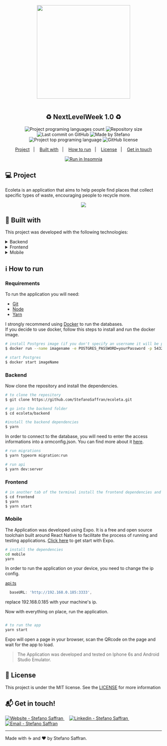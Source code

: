 <div align="center">
    <img src="https://res.cloudinary.com/stefanosaffran/image/upload/v1591433716/Omnistack/tkp3avuykaqfpvydmt0i.svg" width="300px"/>
</div>

<br />

<h2 align="center">
   ♻️ NextLevelWeek 1.0 ♻️
</h2>

<p align="center">
  <img alt="Project programing languages count" src="https://img.shields.io/github/languages/count/StefanoSaffran/ecoleta?color=34cb79">
   <img alt="Repository size" src="https://img.shields.io/github/repo-size/StefanoSaffran/ecoleta?color=34cb79">
  <img alt="Last commit on GitHub" src="https://img.shields.io/github/last-commit/StefanoSaffran/ecoleta?color=34cb79">
  <img alt="Made by Stefano" src="https://img.shields.io/badge/made%20by-StefanoSaffran-%20?color=34cb79">
  <img alt="Project top programing language" src="https://img.shields.io/github/languages/top/StefanoSaffran/ecoleta?color=34cb79">
  <img alt="GitHub license" src="https://img.shields.io/github/license/StefanoSaffran/ecoleta?color=34cb79">
</p> 

<p align="center">
  <a href="#computer-project">Project</a>&nbsp;&nbsp;&nbsp;|&nbsp;&nbsp;&nbsp;
  <a href="#rocket-built-with">Built with</a>&nbsp;&nbsp;&nbsp;|&nbsp;&nbsp;&nbsp;
  <a href="#information_source-how-to-run">How to run</a>&nbsp;&nbsp;&nbsp;|&nbsp;&nbsp;&nbsp;
  <a href="#memo-license">License</a>&nbsp;&nbsp;&nbsp;|&nbsp;&nbsp;&nbsp;
  <a href="#mailbox_with_mail-get-in-touch">Get in touch</a>
  </p>

<p align="center">
  <a href="https://insomnia.rest/run/?label=Run%20in%20Insomnia&uri=https%3A%2F%2Fraw.githubusercontent.com%2FStefanoSaffran%2Fecoleta%2Fmaster%2FInsomnia_2020-06-06.json" target="_blank"><img src="https://insomnia.rest/images/run.svg" alt="Run in Insomnia">
  </a>
</p>

## :computer: Project 

 Ecoleta is an application that aims to help people find places that collect specific types of waste, encouraging people to recycle more.

 <p align="center">
  <img src="https://res.cloudinary.com/stefanosaffran/image/upload/v1591434863/Omnistack/j7gkzljoqptkidehvbuv.gif" >
</p>

## :rocket: Built with

This project was developed with the following technologies:

<details>
  <summary>Backend</summary>

-   [Node.js](https://nodejs.org/)
-   [Express](https://expressjs.com/)
-   [TypeORM](https://typeorm.io/)
-   [Typescript](https://www.typescriptlang.org/)
-   [TS-Node-Dev](https://www.npmjs.com/package/ts-node-dev)
-   [Celebrate](https://github.com/arb/celebrate)
-   [Tsyringe](https://github.com/microsoft/tsyringe)
-   [uuidv4](https://www.npmjs.com/package/uuidv4)
-   [Cors](https://www.npmjs.com/package/cors)
-   [ESLint](https://eslint.org/)
-   [Prettier](https://prettier.io/)
-   [VS Code](https://code.visualstudio.com/)

</details>

<details>
  <summary>Frontend</summary>

-   [React](https://pt-br.reactjs.org/)
-   [Typescript](https://www.typescriptlang.org/)
-   [Styled Components](https://styled-components.com/)
-   [Context API](https://reactjs.org/docs/context.html)
-   [React-toggle](https://github.com/aaronshaf/react-toggle)
-   [React-spring](https://www.react-spring.io/)
-   [uuidv4](https://www.npmjs.com/package/uuidv4)
-   [Axios](https://www.npmjs.com/package/axios)
-   [React Dropzone](https://github.com/react-dropzone/react-dropzone)
-   [React Icons](https://react-icons.netlify.com/#/)
-   [Leaflet](https://leafletjs.com/)
-   [React Leaflet](https://react-leaflet.js.org/)
-   [ESLint](https://eslint.org/)
-   [Prettier](https://prettier.io/)
-   [VS Code](https://code.visualstudio.com/)

</details>

<details>
  <summary>Mobile</summary>

-   [React](https://pt-br.reactjs.org/)
-   [React Native](https://reactnative.dev/)
-   [Expo](https://expo.io/learn)
-   [Styled Components](https://styled-components.com/)
-   [Typescript](https://www.typescriptlang.org/)
-   [React Navigation](https://reactnavigation.org/)
-   [Axios](https://www.npmjs.com/package/axios)
-   [Expo Google Fonts](https://github.com/expo/google-fonts)
-   [Expo Location](https://docs.expo.io/versions/latest/sdk/location/)
-   [Expo Mail Composer](https://docs.expo.io/versions/latest/sdk/mail-composer/)
-   [React Native Appearance](https://github.com/expo/react-native-appearance)
-   [React Native Picker Select](https://www.npmjs.com/package/react-native-picker-select)
-   [ESLint](https://eslint.org/)
-   [Prettier](https://prettier.io/)
-   [VS Code](https://code.visualstudio.com/)

</details>

## :information_source: How to run

### Requirements

To run the application you will need:
* [Git](https://git-scm.com)
* [Node](https://nodejs.org/)
* [Yarn](https://yarnpkg.com/) 

I strongly recommend using [Docker](https://www.docker.com/) to run the databases.
<br>
If you decide to use docker, follow this steps to install and run the docker image.

```bash
# install Postgres image (if you don't specify an username it will be postgres by default)
$ docker run --name imagename -e POSTGRES_PASSWORD=yourPassword -p 5432:5432 -d postgres

# start Postgres
$ docker start imageName

```
### Backend
Now clone the repository and install the dependencies.
```bash
# to clone the repository
$ git clone https://github.com/StefanoSaffran/ecoleta.git

# go into the backend folder
$ cd ecoleta/backend

#install the backend dependencies
$ yarn

```
In order to connect to the database, you will need to enter the access informations into a ormconfig.json. You can find more about it [here](https://typeorm.io/#/using-ormconfig).

```bash
# run migrations
$ yarn typeorm migration:run

# run api
$ yarn dev:server
```

### Frontend

```bash
# in another tab of the terminal install the frontend dependencies and run it 
$ cd frontend
$ yarn
$ yarn start
```

### Mobile

The Application was developed using Expo. It is a free and open source toolchain built around React Native to facilitate the process of running and testing applications. [Click here](https://expo.io/learn) to get start with Expo.

```bash
# install the dependencies
cd mobile
yarn
```

In order to run the application on your device, you need to change the ip config.

[api.ts](https://github.com/StefanoSaffran/ecoleta/blob/master/mobile/src/services/api.ts)
```javascript
  baseURL: 'http://192.168.0.185:3333',
```
replace 192.168.0.185 with your machine's ip.

Now with everything on place, run the application.

```bash

# to run the app
yarn start

```
Expo will open a page in your browser, scan the QRcode on the page and wait for the app to load.

> The Application was developed and tested on Iphone 6s and Android Studio Emulator.

## :memo: License

This project is under the MIT license. See the [LICENSE](https://github.com/StefanoSaffran/ecoleta/blob/master/LICENSE) for more information

## :mailbox_with_mail: Get in touch!

<a href="https://stefanosaffran.com" target="_blank" >
  <img alt="Website - Stefano Saffran" src="https://img.shields.io/badge/Website--%23F8952D?style=social">
</a>&nbsp;&nbsp;&nbsp;
<a href="https://www.linkedin.com/in/stefanosaffran/" target="_blank" >
  <img alt="Linkedin - Stefano Saffran" src="https://img.shields.io/badge/Linkedin--%23F8952D?style=social&logo=linkedin">
</a>&nbsp;&nbsp;&nbsp;
<a href="mailto:stefanoas@gmail.com" target="_blank" >
  <img alt="Email - Stefano Saffran" src="https://img.shields.io/badge/Email--%23F8952D?style=social&logo=gmail">
</a> 

---

Made with :coffee: and ❤️ by Stefano Saffran.